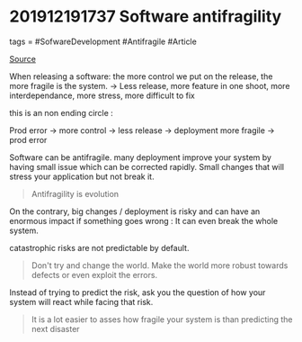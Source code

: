 # 201912191737 Software antifragility
tags = #SofwareDevelopment #Antifragile #Article

[Source](https://hackernoon.com/site-antifragility-engineering-kr3c3njp)

When releasing a software:
the more control we put on the release, the more fragile is the system.
-> Less release, more feature in one shoot, more interdependance, more stress, more difficult to fix

this is an non ending circle :

Prod error -> more control -> less release -> deployment more fragile -> prod error

Software can be antifragile. 
many deployment improve your system by having small issue which can be corrected rapidly. Small changes that will stress your application but not break it.
>Antifragility is evolution



On the contrary, big changes / deployment is risky and can have an enormous impact if something goes wrong : It can even break the whole system.

catastrophic risks are not predictable by default.
>Don't try and change the world. Make the world more robust towards defects or even exploit the errors.

Instead of trying to predict the risk, ask you the question of how your system will react while facing that risk.
>It is a lot easier to asses how fragile your system is than predicting the next disaster




